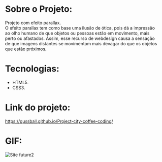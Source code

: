 # Sobre o Projeto:
Projeto com efeito parallax. <br>
O efeito parallax tem como base uma ilusão de ótica, pois dá a impressão ao olho humano de que objetos ou pessoas estão em movimento, mais perto ou afastados. Assim, esse recurso de webdesign causa a sensação de que imagens distantes se movimentam mais devagar do que os objetos que estão próximos.


# Tecnologias: 
- HTML5.
- CSS3.


# Link do projeto: 
https://gussball.github.io/Project-city-coffee-coding/


# GIF:
![Site future2](https://user-images.githubusercontent.com/112123706/198177455-7e7a4482-30e9-4701-b733-d0fe3d625a52.gif)

